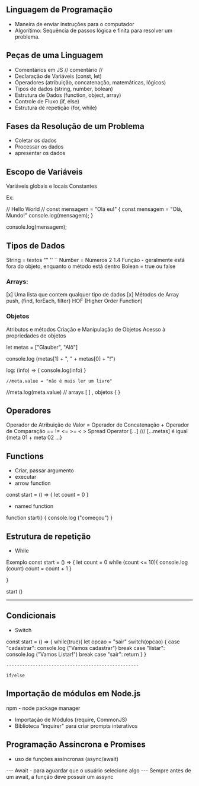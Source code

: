 ## Linguagem de Programação

- Maneira de enviar instruções para o computador
- Algorítimo: Sequência de passos lógica e finita para resolver um problema.

## Peças de uma Linguagem

- Comentários em JS // comentário //
- Declaração de Variáveis (const, let)
- Operadores (atribuição, concatenação, matemáticas, lógicos) 
- Tipos de dados (string, number, bolean)
- Estrutura de Dados (function, object, array)
- Controle de Fluxo (if, else)
- Estrutura de repetição (for, while)

## Fases da Resolução de um Problema

- Coletar os dados
- Processar os dados
- apresentar os dados

## Escopo de Variáveis

Variáveis globais e locais
Constantes

Ex:

// Hello World //
const mensagem = "Olá eu!"
{
    const mensagem = "Olá, Mundo!"
    console.log(mensagem);
}

console.log(mensagem);
## Tipos de Dados

String = textos "" '' ``
Number = Números 2 1.4
Função - geralmente está fora do objeto, enquanto o método está dentro
Bolean = true ou false

### Arrays:

[x] Uma lista que contem qualquer tipo de dados
[x] Métodos de Array push, (find, forEach, filter} HOF (Higher Order Function)
### Objetos

Atributos e métodos
Criação e Manipulação de Objetos
Acesso à propriedades de objetos

let metas = ["Glauber", "Alô"]

console.log (metas[1] + ", " + metas[0] + "!")

log: (info) => {
        console.log(info)
    }

    //meta.value = "não é mais ler um livro"

//meta.log(meta.value)
// arrays [ ] , objetos { }



## Operadores
Operador de Atribuição de Valor =
Operador de Concatenação +
Operador de Comparação == != <= >= < >
Spread Operator [...] /// [...metas] é igual {meta 01 + meta 02 ...}


## Functions
- Criar, passar argumento
- executar
- arrow function

const start = () => {
    let count = 0
}

- named function

function start() {
    console.log ("começou")
}
## Estrutura de repetição

- While

Exemplo
const start = () => {
    let count = 0
    while (count <= 10){
        console.log (count)
        count = count + 1
    }
    
}

start ()

----------------------------------------------------
## Condicionais

- Switch

const start = () => {
    while(true){
        let opcao = "sair"
        switch(opcao) {
            case "cadastrar":
                console.log ("Vamos cadastrar")
                break
            case "listar":
                console.log ("Vamos Listar!")
                break
            case "sair":
                return
        }
    }

    --------------------------------------------------

    if/else

## Importação de módulos em Node.js
npm - node package manager

- Importação de Módulos (require, CommonJS)
- Biblioteca "inquirer" para criar prompts interativos

## Programação Assíncrona e Promises

- uso de funções assíncronas (async/await)

--- Await - para aguardar que o usuário selecione algo
    --- Sempre antes de um await, a função deve possuir um assync









